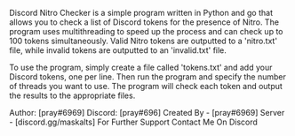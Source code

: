 Discord Nitro Checker is a simple program written in Python and go that allows you to check a list of Discord tokens for the presence of Nitro. The program uses multithreading to speed up the process and can check up to 100 tokens simultaneously. Valid Nitro tokens are outputted to a 'nitro.txt' file, while invalid tokens are outputted to an 'invalid.txt' file.

To use the program, simply create a file called 'tokens.txt' and add your Discord tokens, one per line. Then run the program and specify the number of threads you want to use. The program will check each token and output the results to the appropriate files.

Author: [pray#6969]
Discord: [pray#696]
Created By - [pray#6969]
Server - [discord.gg/maskalts]
For Further Support Contact Me On Discord
